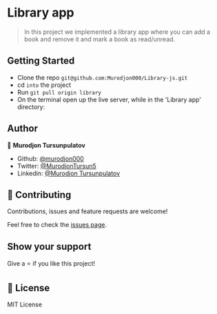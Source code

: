 # Library app

> In this project we implemented a library app where you can add a book and remove it and mark a book as read/unread.

## Getting Started

- Clone the repo `git@github.com:Murodjon000/Library-js.git`
- cd `into` the project
- Run `git pull origin library`
- On the terminal open up the live server, while in the 'Library app' directory:

## Author

👤 **Murodjon Tursunpulatov**

- Github: [@murodjon000](https://github.com/murodjon000)
- Twitter: [@MurodjonTursun5](https://twitter.com/MurodjonTursun5)
- Linkedin: [@Murodjon Tursunpulatov](https://www.linkedin.com/in/murodjon-tursunpulatov-5189481b3/)

## 🤝 Contributing

Contributions, issues and feature requests are welcome!

Feel free to check the [issues page](issues/).

## Show your support

Give a ⭐️ if you like this project!

## 📝 License

MIT License